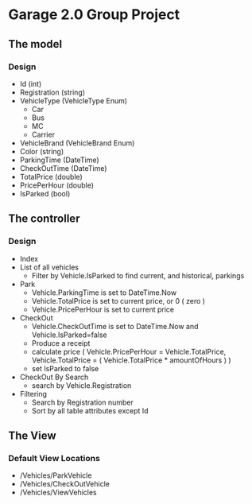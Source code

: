 # Garage 2.0 Group Project

## The model

### Design

* Id (int)
* Registration (string)
* VehicleType (VehicleType Enum) 
  * Car
  * Bus
  * MC
  * Carrier
* VehicleBrand (VehicleBrand Enum)
* Color (string)
* ParkingTime (DateTime)
* CheckOutTime (DateTime)
* TotalPrice (double)
* PricePerHour (double)
* IsParked (bool)

## The controller

### Design

* Index
* List of all vehicles
  * Filter by Vehicle.IsParked to find current, and historical, parkings
* Park
  * Vehicle.ParkingTime is set to DateTime.Now
  * Vehicle.TotalPrice is set to current price, or 0 ( zero )
  * Vehicle.PricePerHour is set to current price
* CheckOut
  * Vehicle.CheckOutTime is set to DateTime.Now and Vehicle.IsParked=false
  * Produce a receipt
  * calculate price ( Vehicle.PricePerHour = Vehicle.TotalPrice, Vehicle.TotalPrice = ( Vehicle.TotalPrice * amountOfHours ) )
  * set IsParked to false
* CheckOut By Search
  * search by Vehicle.Registration
* Filtering
  * Search by Registration number  
  * Sort by all table attributes except Id

## The View

### Default View Locations

  * /Vehicles/ParkVehicle
  * /Vehicles/CheckOutVehicle
  * /Vehicles/ViewVehicles
 